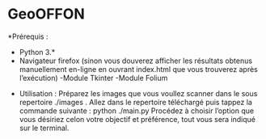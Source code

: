 # GeoOFFON

*Prérequis : 
- Python 3.*
- Navigateur firefox (sinon vous douverez afficher les résultats obtenus manuellement en-ligne en ouvrant index.html que vous trouverez après l’exécution)
-Module Tkinter
-Module Folium

* Utilisation :
	Préparez les images que vous voullez scanner dans le sous repertoire ./images	.
	Allez dans le repertoire téléchargé puis tappez la commande suivante :
		python ./main.py
	Procédez à choisir l’option que vous désiriez celon votre objectif et préférence, tout vous sera indiqué sur le terminal.

